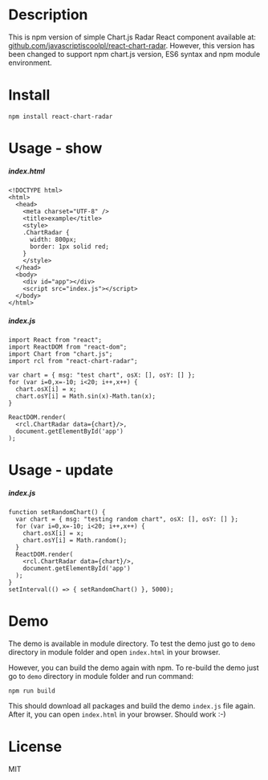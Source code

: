 # Description

This is npm version of simple Chart.js Radar React component available at: [github.com/javascriptiscoolpl/react-chart-radar](https://github.com/javascriptiscoolpl/react-chart-radar). However, this version has been changed to support npm chart.js version, ES6 syntax and npm module environment.

# Install

    npm install react-chart-radar

# Usage - show

##### index.html

    <!DOCTYPE html>
    <html>
      <head>
        <meta charset="UTF-8" />
        <title>example</title>
        <style>
        .ChartRadar {
          width: 800px;
          border: 1px solid red;
        }
        </style>
      </head>
      <body>
        <div id="app"></div>
        <script src="index.js"></script>
      </body>
    </html>

##### index.js

    import React from "react";
    import ReactDOM from "react-dom";
    import Chart from "chart.js";
    import rcl from "react-chart-radar";

    var chart = { msg: "test chart", osX: [], osY: [] };
    for (var i=0,x=-10; i<20; i++,x++) {
      chart.osX[i] = x;
      chart.osY[i] = Math.sin(x)-Math.tan(x);
    }

    ReactDOM.render(
      <rcl.ChartRadar data={chart}/>,
      document.getElementById('app')
    );

# Usage - update

##### index.js

    function setRandomChart() {
      var chart = { msg: "testing random chart", osX: [], osY: [] };
      for (var i=0,x=-10; i<20; i++,x++) {
        chart.osX[i] = x;
        chart.osY[i] = Math.random();
      }
      ReactDOM.render(
        <rcl.ChartRadar data={chart}/>,
        document.getElementById('app')
      );
    }
    setInterval(() => { setRandomChart() }, 5000);

# Demo

The demo is available in module directory. To test the demo just go to <code>demo</code> directory in module folder and open <code>index.html</code> in your browser.

However, you can build the demo again with npm. To re-build the demo just go to <code>demo</code> directory in module folder and run command:

    npm run build

This should download all packages and build the demo <code>index.js</code> file again. After it, you can open <code>index.html</code> in your browser. Should work :-)

# License

MIT
